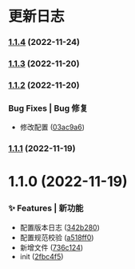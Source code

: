 # 更新日志 


### [1.1.4](https://github.com/C1320/co-utils/compare/v1.1.3...v1.1.4) (2022-11-24)

### [1.1.3](https://gitee.com/cyq13/cz-utils/compare/v1.1.2...v1.1.3) (2022-11-20)

### [1.1.2](https://gitee.com/cyq13/cz-utils/compare/v1.1.1...v1.1.2) (2022-11-20)


###   Bug Fixes | Bug 修复

* 修改配置 ([03ac9a6](https://gitee.com/cyq13/cz-utils/commit/03ac9a642784db27ee3c273059b91172906e1add))

### [1.1.1](https://gitee.com/cyq13/cz-utils/compare/v1.1.0...v1.1.1) (2022-11-19)

# 1.1.0 (2022-11-19)


### ✨ Features | 新功能

* 配置版本日志 ([342b280](https://gitee.com/cyq13/cz-utils/commit/342b280))
* 配置规范校验 ([a518ff0](https://gitee.com/cyq13/cz-utils/commit/a518ff0))
* 新增文件 ([736c124](https://gitee.com/cyq13/cz-utils/commit/736c124))
* init ([2fbc4f5](https://gitee.com/cyq13/cz-utils/commit/2fbc4f5))



